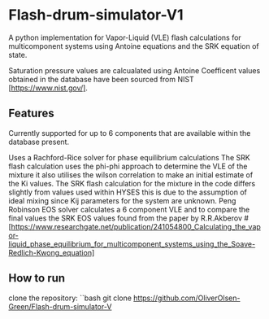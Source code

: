 # Flash-drum-simulator-V1
A python implementation for Vapor-Liquid (VLE) flash calculations for multicomponent systems using Antoine equations and the SRK equation of state.

Saturation pressure values are calcualated using Antoine Coefficent values obtained in the database have been sourced from NIST [https://www.nist.gov/].

## Features
Currently supported for up to 6 components that are available within the database present.

Uses a Rachford-Rice solver for phase equilibrium calculations 
The SRK flash calculation uses the phi-phi approach to determine the VLE of the mixture it also utilises the wilson correlation to make an initial estimate of the Ki values.
The SRK flash calculation for the mixture in the code differs slightly from values used within HYSES this is due to the assumption of ideal mixing since Kij parameters for the system are unknown.
Peng Robinson EOS solver calculates a 6 component VLE and to compare the final values the SRK EOS values found from the paper by R.R.Akberov # [https://www.researchgate.net/publication/241054800_Calculating_the_vapor-liquid_phase_equilibrium_for_multicomponent_systems_using_the_Soave-Redlich-Kwong_equation]

## How to run
clone the repository:
``bash
   git clone https://github.com/OliverOlsen-Green/Flash-drum-simulator-V 
   
